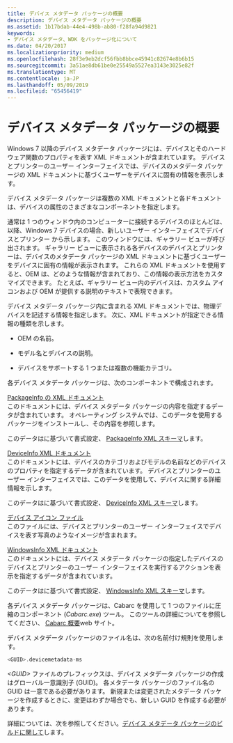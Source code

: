 ```yaml
---
title: デバイス メタデータ パッケージの概要
description: デバイス メタデータ パッケージの概要
ms.assetid: 1b17bdab-44e4-498b-ab80-f28fa94d9821
keywords:
- デバイス メタデータ、WDK をパッケージ化について
ms.date: 04/20/2017
ms.localizationpriority: medium
ms.openlocfilehash: 28f3e9eb2dcf56fbb8bbce45941c82674e8b6b15
ms.sourcegitcommit: 3a51ae8db61be0e25549a5527ea3143e3025e82f
ms.translationtype: MT
ms.contentlocale: ja-JP
ms.lasthandoff: 05/09/2019
ms.locfileid: "65456419"
---
```

# <a name="overview-of-device-metadata-packages"></a>デバイス メタデータ パッケージの概要

Windows 7 以降のデバイス メタデータ パッケージには、デバイスとそのハードウェア関数のプロパティを表す XML ドキュメントが含まれています。 デバイスとプリンターのユーザー インターフェイスでは、デバイスのメタデータ パッケージの XML ドキュメントに基づくユーザーをデバイスに固有の情報を表示します。

デバイス メタデータ パッケージは複数の XML ドキュメントと各ドキュメントは、デバイスの属性のさまざまなコンポーネントを指定します。

通常は 1 つのウィンドウ内のコンピューターに接続するデバイスのほとんどは、以降、Windows 7 デバイスの場合、新しいユーザー インターフェイスでデバイスとプリンター から示します。 このウィンドウには、ギャラリー ビューが呼び出されます。 ギャラリー ビューに表示される各デバイスのデバイスとプリンターは、デバイスのメタデータ パッケージの XML ドキュメントに基づくユーザーをデバイスに固有の情報が表示されます。 これらの XML ドキュメントを使用すると、OEM は、どのような情報が含まれており、この情報の表示方法をカスタマイズできます。 たとえば、ギャラリー ビュー内のデバイスは、カスタム アイコンおよび OEM が提供する説明のテキストで表現できます。

デバイス メタデータ パッケージ内に含まれる XML ドキュメントでは、物理デバイスを記述する情報を指定します。 次に、XML ドキュメントが指定できる情報の種類を示します。

-   OEM の名前。

-   モデル名とデバイスの説明。

-   デバイスをサポートする 1 つまたは複数の機能カテゴリ。

各デバイス メタデータ パッケージは、次のコンポーネントで構成されます。

<a href="" id="packageinfo-xml-document"></a>[PackageInfo の XML ドキュメント](packageinfo-xml-document.md)  
このドキュメントには、デバイス メタデータ パッケージの内容を指定するデータが含まれています。 オペレーティング システムでは、このデータを使用するパッケージをインストールし、その内容を参照します。

このデータはに基づいて書式設定、 [PackageInfo XML スキーマ](https://msdn.microsoft.com/library/windows/hardware/ff549614)します。

<a href="" id="deviceinfo-xml-document"></a>[DeviceInfo XML ドキュメント](deviceinfo-xml-document.md)  
このドキュメントには、デバイスのカテゴリおよびモデルの名前などのデバイスのプロパティを指定するデータが含まれています。 デバイスとプリンターのユーザー インターフェイスでは、このデータを使用して、デバイスに関する詳細情報を示します。

このデータはに基づいて書式設定、 [DeviceInfo XML スキーマ](https://msdn.microsoft.com/library/windows/hardware/ff541135)します。

<a href="" id="device-icon-file"></a>[デバイス アイコン ファイル](device-icon-file.md)  
このファイルには、デバイスとプリンターのユーザー インターフェイスでデバイスを表す写真のようなイメージが含まれます。

<a href="" id="windowsinfo-xml-document"></a>[WindowsInfo XML ドキュメント](windowsinfo-xml-document.md)  
このドキュメントには、デバイス メタデータ パッケージの指定したデバイスのデバイスとプリンターのユーザー インターフェイスを実行するアクションを表示を指定するデータが含まれています。

このデータはに基づいて書式設定、 [WindowsInfo XML スキーマ](https://msdn.microsoft.com/library/windows/hardware/ff553992)します。

各デバイス メタデータ パッケージは、Cabarc を使用して 1 つのファイルに圧縮のコンポーネント (*Cabarc.exe*) ツール。 このツールの詳細についてを参照してください、 [Cabarc 概要](https://go.microsoft.com/fwlink/p/?linkid=145395)web サイト。

デバイス メタデータ パッケージのファイル名は、次の名前付け規則を使用します。

```cpp
<GUID>.devicemetadata-ms
```

*&lt;GUID&gt;* ファイルのプレフィックスは、デバイス メタデータ パッケージの作成はグローバル一意識別子 (GUID)。 各メタデータ パッケージのファイル名の GUID は一意である必要があります。 新規または変更されたメタデータ パッケージを作成するときに、変更はわずか場合でも、新しい GUID を作成する必要があります。

詳細については、次を参照してください。[デバイス メタデータ パッケージのビルドに関して](building-device-metadata-packages.md)します。

 

 





